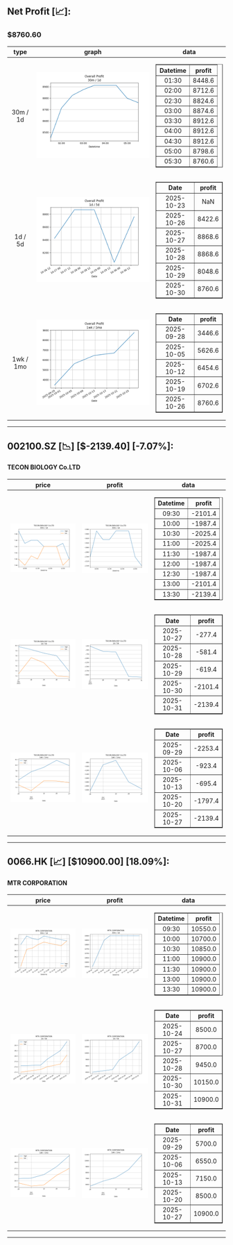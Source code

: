 ## Net Profit [📈]:
### $8760.60
|type|graph|data|
|:---:|:---:|:---:|
|30m / 1d|![net_profit](image/overall_30m-1d.png)|<table border="1" class="dataframe"> <thead> <tr style="text-align: center;"> <th>Datetime</th> <th>profit</th> </tr> </thead> <tbody> <tr> <td>01:30</td> <td>8448.6</td> </tr> <tr> <td>02:00</td> <td>8712.6</td> </tr> <tr> <td>02:30</td> <td>8824.6</td> </tr> <tr> <td>03:00</td> <td>8874.6</td> </tr> <tr> <td>03:30</td> <td>8912.6</td> </tr> <tr> <td>04:00</td> <td>8912.6</td> </tr> <tr> <td>04:30</td> <td>8912.6</td> </tr> <tr> <td>05:00</td> <td>8798.6</td> </tr> <tr> <td>05:30</td> <td>8760.6</td> </tr> </tbody></table>|
|1d / 5d|![net_profit](image/overall_1d-5d.png)|<table border="1" class="dataframe"> <thead> <tr style="text-align: center;"> <th>Date</th> <th>profit</th> </tr> </thead> <tbody> <tr> <td>2025-10-23</td> <td>NaN</td> </tr> <tr> <td>2025-10-26</td> <td>8422.6</td> </tr> <tr> <td>2025-10-27</td> <td>8868.6</td> </tr> <tr> <td>2025-10-28</td> <td>8868.6</td> </tr> <tr> <td>2025-10-29</td> <td>8048.6</td> </tr> <tr> <td>2025-10-30</td> <td>8760.6</td> </tr> </tbody></table>|
|1wk / 1mo|![net_profit](image/overall_1wk-1mo.png)|<table border="1" class="dataframe"> <thead> <tr style="text-align: center;"> <th>Date</th> <th>profit</th> </tr> </thead> <tbody> <tr> <td>2025-09-28</td> <td>3446.6</td> </tr> <tr> <td>2025-10-05</td> <td>5626.6</td> </tr> <tr> <td>2025-10-12</td> <td>6454.6</td> </tr> <tr> <td>2025-10-19</td> <td>6702.6</td> </tr> <tr> <td>2025-10-26</td> <td>8760.6</td> </tr> </tbody></table>|
---
## 002100.SZ [📉] [$-2139.40] [-7.07%]:
#### TECON BIOLOGY Co.LTD
|price|profit|data|
|:---:|:---:|:---:|
|![price](image/002100.SZ_30m-1d_price.png)|![profit](image/002100.SZ_30m-1d_profit.png)|<table border="1" class="dataframe"> <thead> <tr style="text-align: center;"> <th>Datetime</th> <th>profit</th> </tr> </thead> <tbody> <tr> <td>09:30</td> <td>-2101.4</td> </tr> <tr> <td>10:00</td> <td>-1987.4</td> </tr> <tr> <td>10:30</td> <td>-2025.4</td> </tr> <tr> <td>11:00</td> <td>-2025.4</td> </tr> <tr> <td>11:30</td> <td>-1987.4</td> </tr> <tr> <td>12:00</td> <td>-1987.4</td> </tr> <tr> <td>12:30</td> <td>-1987.4</td> </tr> <tr> <td>13:00</td> <td>-2101.4</td> </tr> <tr> <td>13:30</td> <td>-2139.4</td> </tr> </tbody></table>|
|![price](image/002100.SZ_1d-5d_price.png)|![profit](image/002100.SZ_1d-5d_profit.png)|<table border="1" class="dataframe"> <thead> <tr style="text-align: center;"> <th>Date</th> <th>profit</th> </tr> </thead> <tbody> <tr> <td>2025-10-27</td> <td>-277.4</td> </tr> <tr> <td>2025-10-28</td> <td>-581.4</td> </tr> <tr> <td>2025-10-29</td> <td>-619.4</td> </tr> <tr> <td>2025-10-30</td> <td>-2101.4</td> </tr> <tr> <td>2025-10-31</td> <td>-2139.4</td> </tr> </tbody></table>|
|![price](image/002100.SZ_1wk-1mo_price.png)|![profit](image/002100.SZ_1wk-1mo_profit.png)|<table border="1" class="dataframe"> <thead> <tr style="text-align: center;"> <th>Date</th> <th>profit</th> </tr> </thead> <tbody> <tr> <td>2025-09-29</td> <td>-2253.4</td> </tr> <tr> <td>2025-10-06</td> <td>-923.4</td> </tr> <tr> <td>2025-10-13</td> <td>-695.4</td> </tr> <tr> <td>2025-10-20</td> <td>-1797.4</td> </tr> <tr> <td>2025-10-27</td> <td>-2139.4</td> </tr> </tbody></table>|
---
## 0066.HK [📈] [$10900.00] [18.09%]:
#### MTR CORPORATION
|price|profit|data|
|:---:|:---:|:---:|
|![price](image/0066.HK_30m-1d_price.png)|![profit](image/0066.HK_30m-1d_profit.png)|<table border="1" class="dataframe"> <thead> <tr style="text-align: center;"> <th>Datetime</th> <th>profit</th> </tr> </thead> <tbody> <tr> <td>09:30</td> <td>10550.0</td> </tr> <tr> <td>10:00</td> <td>10700.0</td> </tr> <tr> <td>10:30</td> <td>10850.0</td> </tr> <tr> <td>11:00</td> <td>10900.0</td> </tr> <tr> <td>11:30</td> <td>10900.0</td> </tr> <tr> <td>13:00</td> <td>10900.0</td> </tr> <tr> <td>13:30</td> <td>10900.0</td> </tr> </tbody></table>|
|![price](image/0066.HK_1d-5d_price.png)|![profit](image/0066.HK_1d-5d_profit.png)|<table border="1" class="dataframe"> <thead> <tr style="text-align: center;"> <th>Date</th> <th>profit</th> </tr> </thead> <tbody> <tr> <td>2025-10-24</td> <td>8500.0</td> </tr> <tr> <td>2025-10-27</td> <td>8700.0</td> </tr> <tr> <td>2025-10-28</td> <td>9450.0</td> </tr> <tr> <td>2025-10-30</td> <td>10150.0</td> </tr> <tr> <td>2025-10-31</td> <td>10900.0</td> </tr> </tbody></table>|
|![price](image/0066.HK_1wk-1mo_price.png)|![profit](image/0066.HK_1wk-1mo_profit.png)|<table border="1" class="dataframe"> <thead> <tr style="text-align: center;"> <th>Date</th> <th>profit</th> </tr> </thead> <tbody> <tr> <td>2025-09-29</td> <td>5700.0</td> </tr> <tr> <td>2025-10-06</td> <td>6550.0</td> </tr> <tr> <td>2025-10-13</td> <td>7150.0</td> </tr> <tr> <td>2025-10-20</td> <td>8500.0</td> </tr> <tr> <td>2025-10-27</td> <td>10900.0</td> </tr> </tbody></table>|
---
